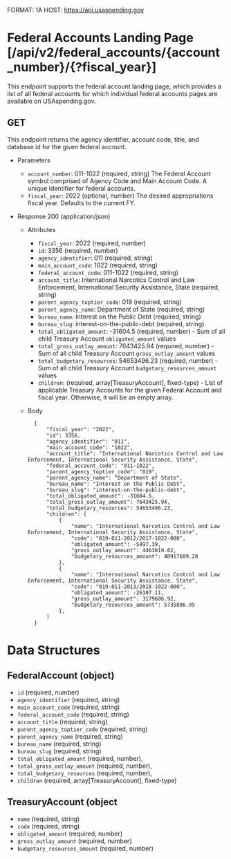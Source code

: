FORMAT: 1A
HOST: https://api.usaspending.gov

# Federal Accounts Landing Page [/api/v2/federal_accounts/{account_number}/{?fiscal_year}]

This endpoint supports the federal account landing page, which provides a list of all federal accounts for which individual federal accounts pages are available on USAspending.gov.

## GET

This endpoint returns the agency identifier, account code, title, and database id for the given federal account.

+ Parameters
    + `account_number`: 011-1022 (required, string)
        The Federal Account symbol comprised of Agency Code and Main Account Code. A unique identifier for federal accounts.
    + `fiscal_year`: 2022 (optional, number) The desired appropriations fiscal year. Defaults to the current FY.

+ Response 200 (application/json)
    + Attributes
        + `fiscal_year`: 2022 (required, number)
        + `id`: 3356 (required, number)
        + `agency_identifier`: 011 (required, string)
        + `main_account_code`: 1022 (required, string)
        + `federal_account_code`: 011-1022 (required, string)
        + `account_title`: International Narcotics Control and Law Enforcement, International Security Assistance, State (required, string)
        + `parent_agency_toptier_code`: 019 (required, string)
        + `parent_agency_name`: Department of State (required, string)
        + `bureau_name`: Interest on the Public Debt (required, string)
        + `bureau_slug`: interest-on-the-public-debt (required, string)
        + `total_obligated_amount`: -31604.5 (required, number) - Sum of all child Treasury Account `obligated_amount` values
        + `total_gross_outlay_amount`: 7643425.94 (required, number) - Sum of all child Treasury Account `gross_outlay_amount` values
        + `total_budgetary_resources`: 54653496.23 (required, number) - Sum of all child Treasury Account `budgetary_resources_amount` values
        + `children`: (required, array[TreasuryAccount], fixed-type) - List of applicable Treasury Accounts for the given Federal Account and fiscal year. Otherwise, it will be an empty array.

    + Body

            {
                "fiscal_year": "2022",
                "id": 3356,
                "agency_identifier": "011",
                "main_account_code": "1022",
                "account_title": "International Narcotics Control and Law Enforcement, International Security Assistance, State",
                "federal_account_code": "011-1022",
                "parent_agency_toptier_code": "019",
                "parent_agency_name": "Department of State",
                "bureau_name": "Interest on the Public Debt",
                "bureau_slug": "interest-on-the-public-debt",
                "total_obligated_amount": -31604.5,
                "total_gross_outlay_amount": 7643425.94,
                "total_budgetary_resources": 54653496.23,
                "children": [
                    {
                        "name": "International Narcotics Control and Law Enforcement, International Security Assistance, State",
                        "code": "019-011-2012/2017-1022-000",
                        "obligated_amount": -5497.39,
                        "gross_outlay_amount": 4463819.02,
                        "budgetary_resources_amount": 48917689.28
                    },
                    {
                        "name": "International Narcotics Control and Law Enforcement, International Security Assistance, State",
                        "code": "019-011-2013/2018-1022-000",
                        "obligated_amount": -26107.11,
                        "gross_outlay_amount": 3179606.92,
                        "budgetary_resources_amount": 5735806.95
                    },
                ]
            }

# Data Structures

## FederalAccount (object)
+ `id` (required, number)
+ `agency_identifier` (required, string)
+ `main_account_code` (required, string)
+ `federal_account_code` (required, string)
+ `account_title` (required, string)
+ `parent_agency_toptier_code` (required, string)
+ `parent_agency_name` (required, string)
+ `bureau_name` (required, string)
+ `bureau_slug` (required, string)
+ `total_obligated_amount` (required, number),
+ `total_gross_outlay_amount` (required, number),
+ `total_budgetary_resources` (required, number),
+ `children` (required, array[TreasuryAccount], fixed-type)


## TreasuryAccount (object
+ `name` (required, string)
+ `code` (required, string)
+ `obligated_amount` (required, number)
+ `gross_outlay_amount` (required, number)
+ `budgetary_resources_amount` (required, number)
